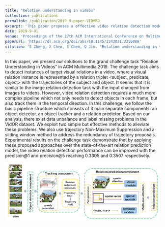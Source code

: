 ```yaml
---
title: "Relation understanding in videos"
collection: publications
permalink: /publication/2019-9-paper-VIDVRD
excerpt: 'This paper proposes a effective video relation detection model.'
date: 2019-9-01
venue: 'Proceedings of the 27th ACM International Conference on Multimedia'
paperurl: 'https://dl.acm.org/doi/abs/10.1145/3343031.3356080'
citation: 'S Zheng, X Chen, S Chen, Q Jin. "Relation understanding in videos." <i>2019 Proceedings of the 27th ACM International Conference on Multimedia</i>. 2662-2666.'
---
```

In this paper, we present our solutions to the grand challenge task "Relation Understanding in Videos" in ACM Multimedia 2019. The challenge task aims to detect instances of target visual relations in a video, where a visual relation instance is represented by a relation triplet <subject, predicate, object> with the trajectories of the subject and object. It seems that it is similar to the image relation detection task with the input changed from images to videos. However, video relation detection requires a much more complex pipeline which not only needs to detect objects in each frame, but also track them in the temporal direction. In this challenge, we follow the basic pipeline structure which consists of 3 main separate components: an object detector, an object tracker and a relation predictor. Based on our analysis, there exist data unbalance and label missing problems in the VidOR dataset. We exploit two simple but effective methods to alleviate these problems. We also use trajectory Non-Maximum Suppression and a sliding window method to address the redundancy of trajectory proposals. Experimental results on the challenge task demonstrate that by applying these proposed approaches over the state-of-the-art relation prediction model, the video relation detection performance can be improved with the precision@1 and precision@5 reaching 0.3305 and 0.3507 respectively.


![image missing](../images/pubs/mm2019_gc.jpg "Figure 1")